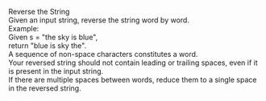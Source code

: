 Reverse the String  
Given an input string, reverse the string word by word.  
Example:  
Given s = "the sky is blue",  
return "blue is sky the".  
A sequence of non-space characters constitutes a word.  
Your reversed string should not contain leading or trailing spaces, even if it is present in the input string.  
If there are multiple spaces between words, reduce them to a single space in the reversed string.  
